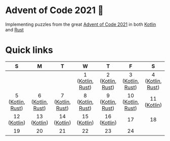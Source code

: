 # Advent of Code 2021 🎅

Implementing puzzles from the great [Advent of Code 2021](https://adventofcode.com/) in both [Kotlin](https://kotlinlang.org/) and [Rust](https://www.rust-lang.org/)

# Quick links

| S | M | T | W | T | F | S |
|:-:|:-:|:-:|:-:|:-:|:-:|:-:|
| | | | 1 ([Kotlin](kotlin/src/main/kotlin/com/github/jntakpe/aoc2021/days/day1), [Rust](rust/src/bin/day1.rs)) | 2 ([Kotlin](kotlin/src/main/kotlin/com/github/jntakpe/aoc2021/days/day2), [Rust](rust/src/bin/day2.rs))| 3 ([Kotlin](kotlin/src/main/kotlin/com/github/jntakpe/aoc2021/days/day3), [Rust](rust/src/bin/day3.rs)) | 4 ([Kotlin](kotlin/src/main/kotlin/com/github/jntakpe/aoc2021/days/day4), [Rust](rust/src/bin/day4.rs)) |
| 5 ([Kotlin](kotlin/src/main/kotlin/com/github/jntakpe/aoc2021/days/day5), [Rust](rust/src/bin/day5.rs)) | 6 ([Kotlin](kotlin/src/main/kotlin/com/github/jntakpe/aoc2021/days/day6), [Rust](rust/src/bin/day6.rs)) | 7 ([Kotlin](kotlin/src/main/kotlin/com/github/jntakpe/aoc2021/days/day7), [Rust](rust/src/bin/day7.rs)) | 8 ([Kotlin](kotlin/src/main/kotlin/com/github/jntakpe/aoc2021/days/day8), [Rust](rust/src/bin/day8.rs))| 9 ([Kotlin](kotlin/src/main/kotlin/com/github/jntakpe/aoc2021/days/day9), [Rust](rust/src/bin/day9.rs)) | 10 ([Kotlin](kotlin/src/main/kotlin/com/github/jntakpe/aoc2021/days/day10), [Rust](rust/src/bin/day10.rs))| 11 ([Kotlin](kotlin/src/main/kotlin/com/github/jntakpe/aoc2021/days/day11))|
| 12 ([Kotlin](kotlin/src/main/kotlin/com/github/jntakpe/aoc2021/days/day12))| 13 ([Kotlin](kotlin/src/main/kotlin/com/github/jntakpe/aoc2021/days/day13))| 14 ([Kotlin](kotlin/src/main/kotlin/com/github/jntakpe/aoc2021/days/day14)) | 15 ([Kotlin](kotlin/src/main/kotlin/com/github/jntakpe/aoc2021/days/day15)) | 16 ([Kotlin](kotlin/src/main/kotlin/com/github/jntakpe/aoc2021/days/day16)) | 17 | 18 | 
| 19 | 20 | 21 | 22 | 23 | 24 | |
